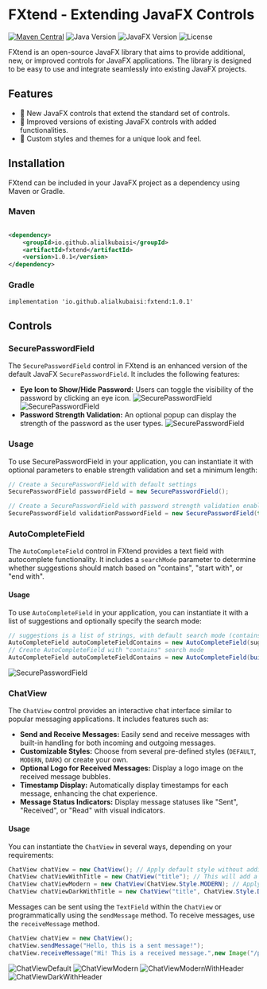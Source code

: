 # FXtend - Extending JavaFX Controls

[![Maven Central](https://img.shields.io/maven-central/v/io.github.alialkubaisi/fxtend.svg?label=Maven%20Central)](https://central.sonatype.com/artifact/io.github.alialkubaisi/fxtend/1.0.1)
![Java Version](https://img.shields.io/badge/Java-%3E%3D%2017-blue)
![JavaFX Version](https://img.shields.io/badge/JavaFX-%2022-blue)
![License](https://img.shields.io/badge/License-Apache%202.0-green)

FXtend is an open-source JavaFX library that aims to provide additional, new, or improved controls for JavaFX
applications. The library is designed to be easy to use and integrate seamlessly into existing JavaFX projects.

## Features

- 🚀 New JavaFX controls that extend the standard set of controls.
- 🔄 Improved versions of existing JavaFX controls with added functionalities.
- 🎨 Custom styles and themes for a unique look and feel.

## Installation

FXtend can be included in your JavaFX project as a dependency using Maven or Gradle.

### Maven

```xml

<dependency>
    <groupId>io.github.alialkubaisi</groupId>
    <artifactId>fxtend</artifactId>
    <version>1.0.1</version>
</dependency>
```

### Gradle

```
implementation 'io.github.alialkubaisi:fxtend:1.0.1'
```

## Controls

### SecurePasswordField

The `SecurePasswordField` control in FXtend is an enhanced version of the default JavaFX `SecurePasswordField`. It
includes the following features:

- **Eye Icon to Show/Hide Password:** Users can toggle the visibility of the password by clicking an eye icon.
  ![SecurePasswordField](fxtend-demo/images/password_field_masked.png)
  ![SecurePasswordField](fxtend-demo/images/password_field_unmasked.png)
- **Password Strength Validation:** An optional popup can display the strength of the password as the user types.
  ![SecurePasswordField](fxtend-demo/images/password_strength_popup.gif)

### Usage

To use SecurePasswordField in your application, you can instantiate it with optional parameters to enable strength
validation and set a minimum length:

```java
// Create a SecurePasswordField with default settings
SecurePasswordField passwordField = new SecurePasswordField();

// Create a SecurePasswordField with password strength validation enabled
SecurePasswordField validationPasswordField = new SecurePasswordField(true, 12);
```

### AutoCompleteField

The `AutoCompleteField` control in FXtend provides a text field with autocomplete functionality. It includes
a `searchMode` parameter to determine whether suggestions should match based on "contains", "start with", or "end
with".<br />

#### Usage

To use `AutoCompleteField` in your application, you can instantiate it with a list of suggestions and optionally specify
the search mode:

```java
// suggestions is a list of strings, with default search mode (contains)
AutoCompleteField autoCompleteFieldContains = new AutoCompleteField(suggestions);
// Create AutoCompleteField with "contains" search mode
AutoCompleteField autoCompleteFieldContains = new AutoCompleteField(buildSuggestions(), SearchMode.CONTAINS);
```

![SecurePasswordField](fxtend-demo/images/auto_complete_fields.gif)

### ChatView

The `ChatView` control provides an interactive chat interface similar to popular messaging applications. It includes
features such as:

- **Send and Receive Messages:** Easily send and receive messages with built-in handling for both incoming and outgoing
  messages.
- **Customizable Styles:** Choose from several pre-defined styles (`DEFAULT`, `MODERN`, `DARK`) or create your own.
- **Optional Logo for Received Messages:** Display a logo image on the received message bubbles.
- **Timestamp Display:** Automatically display timestamps for each message, enhancing the chat experience.
- **Message Status Indicators:** Display message statuses like "Sent", "Received", or "Read" with visual indicators.

#### Usage

You can instantiate the `ChatView` in several ways, depending on your requirements:

```java
ChatView chatView = new ChatView(); // Apply default style without adding header
ChatView chatViewWithTitle = new ChatView("title"); // This will add a header in the chat view
ChatView chatViewModern = new ChatView(ChatView.Style.MODERN); // Apply modern style without adding header
ChatView chatViewDarkWithTitle = new ChatView("title", ChatView.Style.DARK); // Apply dark style with title as header
```

Messages can be sent using the `TextField` within the `ChatView` or programmatically using the `sendMessage` method. To
receive messages, use the `receiveMessage` method.

```java
ChatView chatView = new ChatView();
chatView.sendMessage("Hello, this is a sent message!");
chatView.receiveMessage("Hi! This is a received message.",new Image("/path/to/logo.png")); // Received message with optional logo
```
![ChatViewDefault](fxtend-demo/images/chat_view_default.png)
![ChatViewModern](fxtend-demo/images/chat_view_modern.png)
![ChatViewModernWithHeader](fxtend-demo/images/chat_view_modern_header.png)
![ChatViewDarkWithHeader](fxtend-demo/images/chat_view_dark_header.png)

